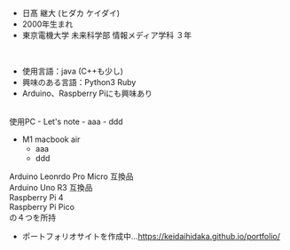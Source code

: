 - 日髙 継大 (ヒダカ ケイダイ)
- 2000年生まれ
- 東京電機大学 未来科学部 情報メディア学科 ３年
<br>

- 使用言語：java (C++も少し)
- 興味のある言語：Python3 Ruby 
- Arduino、Raspberry Piにも興味あり
<br>
使用PC
- Let's note 
  - aaa
  - ddd

- M1 macbook air
  - aaa
  - ddd
  
Arduino Leonrdo Pro Micro 互換品<br>
Arduino Uno R3 互換品<br>
Raspberry Pi 4<br>
Raspberry Pi Pico<br>
の４つを所持<br>

- ポートフォリオサイトを作成中...https://keidaihidaka.github.io/portfolio/

<!---
KeidaiHidaka/KeidaiHidaka is a ✨ special ✨ repository because its `README.md` (this file) appears on your GitHub profile.
You can click the Preview link to take a look at your changes.
--->
